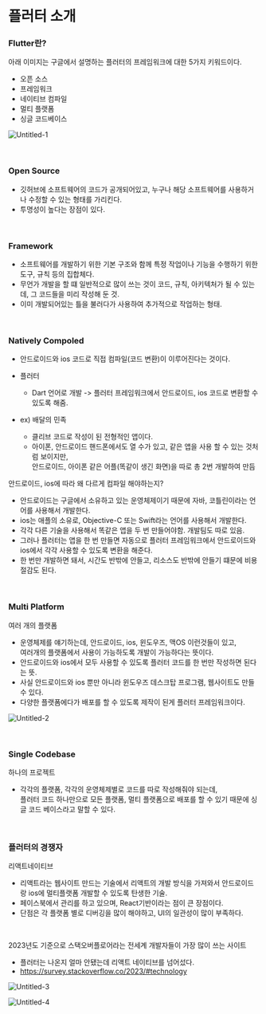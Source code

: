 # 플러터 소개

### Flutter란?

아래 이미지는 구글에서 설명하는 플러터의 프레임워크에 대한 5가지 키워드이다.

- 오픈 소스
- 프레임워크
- 네이티브 컴파일
- 멀티 플랫폼
- 싱글 코드베이스

![Untitled-1](https://github.com/user-attachments/assets/9f900107-5292-4e6a-b1e1-2f60e14669d7)

<br>

### Open Source
- 깃허브에 소프트웨어의 코드가 공개되어있고, 누구나 해당 소프트웨어를 사용하거나 수정할 수 있는 형태를 가리킨다.
- 투명성이 높다는 장점이 있다.

<br>

### Framework 
- 소프트웨어를 개발하기 위한 기본 구조와 함께 특정 작업이나 기능을 수행하기 위한 도구, 규칙 등의 집합체다.
- 무언가 개발을 할 떄 일반적으로 많이 쓰는 것이 코드, 규칙, 아키텍처가 될 수 있는데, 그 코드들을 미리 작성해 둔 것.
- 이미 개발되어있는 틀을 불러다가 사용하여 추가적으로 작업하는 형태.

<br>

### Natively Compoled
- 안드로이드와 ios 코드로 직접 컴파일(코드 변환)이 이루어진다는 것이다.
- 플러터 
    - Dart 언어로 개발 -> 플러터 프레임워크에서 안드로이드, ios 코드로 변환할 수 있도록 해줌.

- ex) 배달의 민족 
    - 클리브 코드로 작성이 된 전형적인 앱이다. 
    - 아이폰, 안드로이드 핸드폰에서도 열 수가 있고, 같은 앱을 사용 할 수 있는 것처럼 보이지만,
        <br>안드로이드, 아이폰 같은 어플(똑같이 생긴 화면)을 따로 총 2번 개발하여 만듬

안드로이드, ios에 따라 왜 다르게 컴파일 해야하는지?
- 안드로이드는 구글에서 소유하고 있는 운영체제이기 때문에 자바, 코틀린이라는 언어를 사용해서 개발한다.
- ios는 애플의 소유로, Objective-C 또는 Swift라는 언어를 사용해서 개발한다.
- 각각 다른 기술을 사용해서 똑같은 앱을 두 번 만들어야함. 개발팀도 따로 있음.
- 그러나 플러터는 앱을 한 번 만들면 자동으로 플러터 프레임워크에서 안드로이드와 ios에서 각각 사용할 수 있도록 변환을 해준다.
- 한 번만 개발하면 돼서, 시간도 반밖에 안들고, 리소스도 반밖에 안들기 떄문에 비용 절감도 된다.

<br>

### Multi Platform

여러 개의 플랫폼 

- 운영체제를 얘기하는데, 안드로이드, ios, 윈도우즈, 맥OS 이런것들이 있고,
    <br> 여러개의 플랫폼에서 사용이 가능하도록 개발이 가능하다는 뜻이다.
- 안드로이드와 ios에서 모두 사용할 수 있도록 플러터 코드를 한 번만 작성하면 된다는 뜻.
- 사실 안드로이드와 ios 뿐만 아니라 윈도우즈 데스크탑 프로그램, 웹사이트도 만들 수 있다.
- 다양한 플랫폼에다가 배포를 할 수 있도록 제작이 된게 플러터 프레임워크이다.

![Untitled-2](https://github.com/user-attachments/assets/246c8664-5330-4d5e-a78d-0aa34c7cf138)

<br>

### Single Codebase
하나의 프로젝트

- 각각의 플랫폼, 각각의 운영체제별로 코드를 따로 작성해줘야 되는데,
<br> 플러터 코드 하나만으로 모든 플랫폼, 멀티 플랫폼으로 배포를 할 수 있기 때문에 싱글 코드 베이스라고 말할 수 있다.

<br>

### 플러터의 경쟁자

리액트네이티브 
- 리액트라는 웹사이트 만드는 기술에서 리액트의 개발 방식을 가져와서 안드로이드랑 ios에 멀티플랫폼 개발할 수 있도록 탄생한 기술. 
- 페이스북에서 관리를 하고 있으며, React기반이라는 점이 큰 장점이다.
- 단점은 각 플랫폼 별로 디버깅을 많이 해야하고, UI의 일관성이 많이 부족하다.

<br>

2023년도 기준으로 스택오버플로어라는 전세계 개발자들이 가장 많이 쓰는 사이트 
- 플러터는 나온지 얼마 안됐는데 리액트 네이티브를 넘어섰다.
- https://survey.stackoverflow.co/2023/#technology

![Untitled-3](https://github.com/user-attachments/assets/f15e0d1d-88bd-46c0-8a57-ae3b1036e8a9)

![Untitled-4](https://github.com/user-attachments/assets/b747c8c0-93e6-40a3-a8dd-0230ab7d5df3)